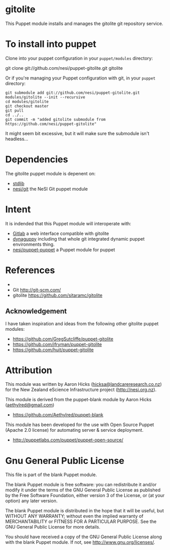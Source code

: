 # gitolite

This Puppet module installs and manages the gitolite git repository service.

# To install into puppet

Clone into your puppet configuration in your `puppet/modules` directory:

 git clone git://github.com/nesi/puppet-gitolite.git gitolite

Or if you're managing your Puppet configuration with git, in your `puppet` directory:

```
git submodule add git://github.com/nesi/puppet-gitolite.git modules/gitolite --init --recursive
cd modules/gitolite
git checkout master
git pull
cd ../..
git commit -m "added gitolite submodule from https://github.com/nesi/puppet-gitolite"
```

It might seem bit excessive, but it will make sure the submodule isn't headless...

# Dependencies

The gitolite puppet module is depenent on:

* [stdlib][2]
* [nesi/git][1] the NeSI Git puppet module

[1]:https://github.com/nesi/puppet-git
[2]:https://github.com/puppetlabs/puppetlabs-stdlib

# Intent

It is indended that this Puppet module will interoperate with:

* [Gitlab][3] a web interface compatible with gitolite
* [dynaguppy][4] including that whole git integrated dynamic puppet environments thing.
* [nesi/puppet-puppet][5] a Puppet module for puppet

[3]:http://gitlab.org/
[4]:https://github.com/Aethylred/dynaguppy
[5]:https://github.com/nesi/puppet-puppet

# References
* 
* Git http://git-scm.com/
* gitolite https://github.com/sitaramc/gitolite

## Acknowledgement

I have taken inspiration and ideas from the following other gitolite puppet modules:

* https://github.com/GregSutcliffe/puppet-gitolite
* https://github.com/jfryman/puppet-gitolite
* https://github.com/huit/puppet-gitolite

# Attribution

This module was written by Aaron Hicks (hicksa@landcareresearch.co.nz) for the New Zealand eScience Infrastructure project (http://nesi.org.nz).

This module is derived from the puppet-blank module by Aaron Hicks (aethylred@gmail.com)

* https://github.com/Aethylred/puppet-blank

This module has been developed for the use with Open Source Puppet (Apache 2.0 license) for automating server & service deployment.

* http://puppetlabs.com/puppet/puppet-open-source/

# Gnu General Public License

This file is part of the blank Puppet module.

The blank Puppet module is free software: you can redistribute it and/or modify it under the terms of the GNU General Public License as published by the Free Software Foundation, either version 3 of the License, or (at your option) any later version.

The blank Puppet module is distributed in the hope that it will be useful, but WITHOUT ANY WARRANTY; without even the implied warranty of MERCHANTABILITY or FITNESS FOR A PARTICULAR PURPOSE.  See the GNU General Public License for more details.

You should have received a copy of the GNU General Public License along with the blank Puppet module.  If not, see <http://www.gnu.org/licenses/>.